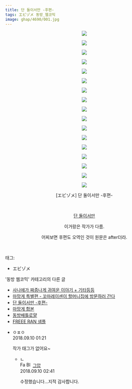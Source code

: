 ```yaml
---
title: 단 둘이서만 -후편-
tags: エビゾメ 동방_웹코믹
image: ghap/4690/001.jpg
---
```

<div class="article">
<p style="text-align: center; clear: none; float: none;"><img src="{{ site.nasurl }}/ghap/4690/001.jpg"/></p>
<p style="text-align: center; clear: none; float: none;"><img src="{{ site.nasurl }}/ghap/4690/002.jpg"/></p>
<p style="text-align: center; clear: none; float: none;"><img src="{{ site.nasurl }}/ghap/4690/003.jpg"/></p>
<p style="text-align: center; clear: none; float: none;"><img src="{{ site.nasurl }}/ghap/4690/004.jpg"/></p>
<p style="text-align: center; clear: none; float: none;"><img src="{{ site.nasurl }}/ghap/4690/005.jpg"/></p>
<p style="text-align: center; clear: none; float: none;"><img src="{{ site.nasurl }}/ghap/4690/006.jpg"/></p>
<p style="text-align: center; clear: none; float: none;"><img src="{{ site.nasurl }}/ghap/4690/007.jpg"/></p>
<p style="text-align: center; clear: none; float: none;"><img src="{{ site.nasurl }}/ghap/4690/008.jpg"/></p>
<p style="text-align: center; clear: none; float: none;"><img src="{{ site.nasurl }}/ghap/4690/009.jpg"/></p>
<p style="text-align: center; clear: none; float: none;"><img src="{{ site.nasurl }}/ghap/4690/010.jpg"/></p>
<p style="text-align: center; clear: none; float: none;"><img src="{{ site.nasurl }}/ghap/4690/011.jpg"/></p>
<p style="text-align: center; clear: none; float: none;"><img src="{{ site.nasurl }}/ghap/4690/012.jpg"/></p>
<p style="text-align: center; clear: none; float: none;"><img src="{{ site.nasurl }}/ghap/4690/013.jpg"/></p>
<p style="text-align: center; clear: none; float: none;"><img src="{{ site.nasurl }}/ghap/4690/014.jpg"/></p>
<p style="text-align: center; clear: none; float: none;"><img src="{{ site.nasurl }}/ghap/4690/015.jpg"/></p>
<p style="text-align: center; clear: none; float: none;"><img src="{{ site.nasurl }}/ghap/4690/016.jpg"/></p>
<p style="text-align: center; clear: none; float: none;"><img src="{{ site.nasurl }}/ghap/4690/017.jpg"/></p>
<p style="text-align: center; clear: none; float: none;">[エビゾメ] 단 둘이서만 -후편-</p>
<p style="text-align: center; clear: none; float: none;"><br/></p>
<p style="text-align: center; clear: none; float: none;"><a href="https://ghaptouhou.tistory.com/2343" target="_blank">단 둘이서만</a></p>
<p style="text-align: center; clear: none; float: none;">이거랑은 작가가 다름.<br/></p>
<p style="text-align: center; clear: none; float: none;">어찌보면 후편도 오역인 것이 원문은 after더라.</p>
<p><br/></p>
</div><div class="tagTrail">
<p>태그: </p>
<ul>
<li>エビゾメ</li>
</ul>
</div><div class="another">
<p>'동방 웹코믹' 카테고리의 다른 글</p>
<ul>
<li><a href="/2018-09-10-ghap_4693">사나에가 짜증나게 귀여운 이야기 + 기타등등</a></li>
<li><a href="/2018-09-10-ghap_4692">마망게 특별편 - 꼬마레이센이 할머니집에 방문하러 간다</a></li>
<li><a href="/2018-09-09-ghap_4690">단 둘이서만 -후편-</a></li>
<li><a href="/2018-09-09-ghap_4689">마망게 합본</a></li>
<li><a href="/2018-09-05-ghap_4682">동방배틀로얄</a></li>
<li><a href="/2018-09-04-ghap_4678">FREEE RAN 샘플</a></li>
</ul>
</div><div class="cb_module cb_fluid">
<div class="cb_wrt cb_profile">
<div class="comment">
<ul>
<li class="cb_thumb_off" id="comment15329042">
<div class="cb_comment_area">
<div class="cb_info_area">
<div class="cb_section">
<span class="cb_nick_name">ㅇㅍㅇ</span>
</div>
<div class="cb_section">
<span class="cb_date">2018.09.10 01:21 </span>
</div>
</div>
<div class="cb_dsc_comment">
<p class="cb_dsc">
											작가 태그가 없어요~
										</p>
</div>
<ul>
<li class="cb_thumb_off" id="comment15329078">
<span class="cb_bu_subnode">ㄴ</span>
<div class="cb_comment_area">
<div class="cb_info_area">
<div class="cb_section">
<span class="cb_nick_name"><img alt="Favicon of https://ghaptouhou.tistory.com" height="16" onerror="this.onerror=null;this.parentNode.removeChild(this)" src="https://ghaptouhou.tistory.com/favicon.ico" width="16"/> <img alt="BlogIcon" height="16" onerror="this.parentNode.removeChild(this)" src="https://ghaptouhou.tistory.com/index.gif" width="16"/> <a href="https://ghaptouhou.tistory.com" onclick="return openLinkInNewWindow(this)"> 그압</a><span class="tistoryProfileLayerTrigger" onclick='TistoryProfile.show(event, this, {"title":"\uc800\uae30 \uc774\uac70 \ub098\uc911\uc5d0 \uc218\uc815 \uac00\ub2a5\ud558\ub098\uc694","url":"https:\/\/ghap.tistory.com","nickname":"\uadf8\uc555","items":[]}); return false;'></span></span>
</div>
<div class="cb_section">
<span class="cb_date">2018.09.10 02:41 </span>
</div>
</div>
<div class="cb_dsc_comment">
<p class="cb_dsc">
																수정했습니다...지적 감사합니다.
															</p>
</div>
</div>
</li>
</ul>
</div></li>
</ul>
</div>
</div><!-- commentList close -->
</div>